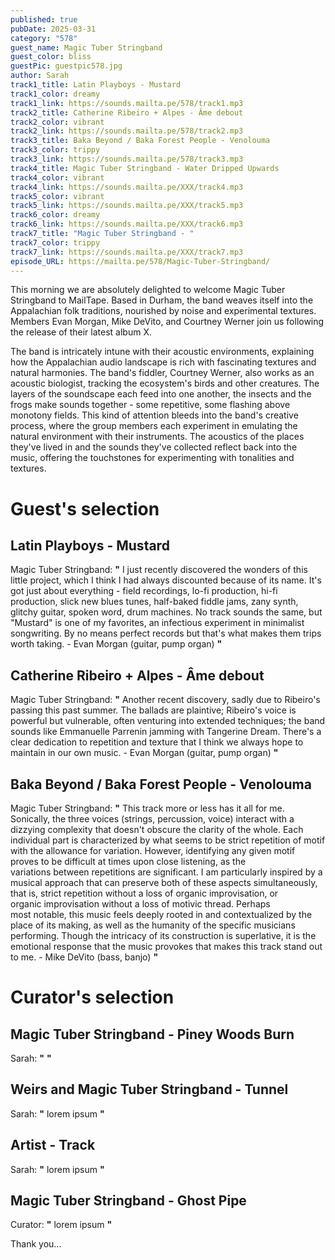 ```yaml
---
published: true
pubDate: 2025-03-31
category: "578"
guest_name: Magic Tuber Stringband
guest_color: bliss
guestPic: guestpic578.jpg
author: Sarah
track1_title: Latin Playboys - Mustard
track1_color: dreamy
track1_link: https://sounds.mailta.pe/578/track1.mp3
track2_title: Catherine Ribeiro + Alpes - Âme debout
track2_color: vibrant
track2_link: https://sounds.mailta.pe/578/track2.mp3
track3_title: Baka Beyond / Baka Forest People - Venolouma
track3_color: trippy
track3_link: https://sounds.mailta.pe/578/track3.mp3
track4_title: Magic Tuber Stringband - Water Dripped Upwards
track4_color: vibrant
track4_link: https://sounds.mailta.pe/XXX/track4.mp3
track5_color: vibrant
track5_link: https://sounds.mailta.pe/XXX/track5.mp3
track6_color: dreamy
track6_link: https://sounds.mailta.pe/XXX/track6.mp3
track7_title: "Magic Tuber Stringband - "
track7_color: trippy
track7_link: https://sounds.mailta.pe/XXX/track7.mp3
episode_URL: https://mailta.pe/578/Magic-Tuber-Stringband/
---
```

This morning we are absolutely delighted to welcome Magic Tuber Stringband to MailTape. Based in Durham, the band weaves itself into the Appalachian folk traditions, nourished by noise and experimental textures. Members Evan Morgan, Mike DeVito, and Courtney Werner join us following the release of their latest album X. 

 The band is intricately intune with their acoustic environments, explaining how the Appalachian audio landscape is rich with fascinating textures and natural harmonies. The band's fiddler, Courtney Werner, also works as an acoustic biologist, tracking the ecosystem's birds and other creatures. The layers of the soundscape each feed into one another, the insects and the frogs make sounds together - some repetitive, some flashing above monotony fields. This kind of attention bleeds into the band's creative process, where the group members each experiment in emulating the natural environment with their instruments. The acoustics of the places they've lived in and the sounds they've collected reflect back into the music, offering the touchstones for experimenting with tonalities and textures. 

# Guest's selection

## Latin Playboys - Mustard

Magic Tuber Stringband: **"** I just recently discovered the wonders of this little project, which I think I had always discounted because of its name. It's got just about everything - field recordings, lo-fi production, hi-fi production, slick new blues tunes, half-baked fiddle jams, zany synth, glitchy guitar, spoken word, drum machines. No track sounds the same, but "Mustard" is one of my favorites, an infectious experiment in minimalist songwriting. By no means perfect records but that's what makes them trips worth taking. - Evan Morgan (guitar, pump organ) **"** 

## Catherine Ribeiro + Alpes - Âme debout

Magic Tuber Stringband: **"** Another recent discovery, sadly due to Ribeiro's passing this past summer. The ballads are plaintive; Ribeiro's voice is powerful but vulnerable, often venturing into extended techniques; the band sounds like Emmanuelle Parrenin jamming with Tangerine Dream. There's a clear dedication to repetition and texture that I think we always hope to maintain in our own music. - Evan Morgan (guitar, pump organ) **"** 

## Baka Beyond / Baka Forest People - Venolouma

Magic Tuber Stringband: **"** This track more or less has it all for me. Sonically, the three voices (strings, percussion, voice) interact with a dizzying complexity that doesn't obscure the clarity of the whole. Each individual part is characterized by what seems to be strict repetition of motif with the allowance for variation. However, identifying any given motif proves to be difficult at times upon close listening, as the variations between repetitions are significant. I am particularly inspired by a musical approach that can preserve both of these aspects simultaneously, that is, strict repetition without a loss of organic improvisation, or organic improvisation without a loss of motivic thread.
Perhaps most notable, this music feels deeply rooted in and contextualized by the place of its making, as well as the humanity of the specific musicians performing. Though the intricacy of its construction is superlative, it is the emotional response that the music provokes that makes this track stand out to me. - Mike DeVito (bass, banjo) **"** 

# Curator's selection

## Magic Tuber Stringband - Piney Woods Burn

 Sarah: **"** **"** 

## Weirs and Magic Tuber Stringband - Tunnel

 Sarah: **"** lorem ipsum **"** 

## Artist - Track

 Sarah: **"** lorem ipsum **"** 

## Magic Tuber Stringband - Ghost Pipe

 Curator: **"** lorem ipsum **"** 

 Thank you...
